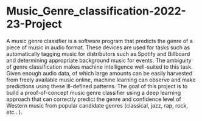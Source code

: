 # Music_Genre_classification-2022-23-Project

A music genre classifier is a software program that predicts the genre of a piece of music in audio format. These devices are used for tasks such as automatically tagging music for distributors such as Spotify and Billboard and determining appropriate background music for events.
The ambiguity of genre classification makes machine intelligence well-suited to this task. Given enough audio data, of which large amounts can be easily harvested from freely available music online, machine learning can observe and make predictions using these ill-defined patterns. 
The goal of this project is to build a proof-of-concept music genre classifier using a deep learning approach that can correctly predict the genre and confidence level of Western music from popular candidate genres (classical, jazz, rap, rock, etc.. ).
